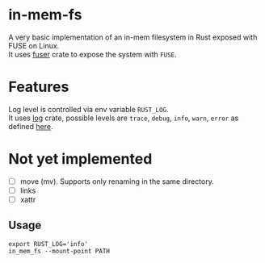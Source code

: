 # in-mem-fs

A very basic implementation of an in-mem filesystem in Rust exposed with FUSE on Linux. \
It uses [fuser](https://crates.io/crates/fuser) crate to expose the system with `FUSE`.

# Features
Log level is controlled via env variable `RUST_LOG`. \
It uses [log](https://crates.io/crates/log) crate, possible levels are `trace`, `debug`, `info`, `warn`, `error` as defined [here](https://docs.rs/log/latest/log/#macros).

# Not yet implemented
- [ ] move (mv). Supports only renaming in the same directory.
- [ ] links
- [ ] xattr

## Usage
```
export RUST_LOG='info'
in_mem_fs --mount-point PATH
```
